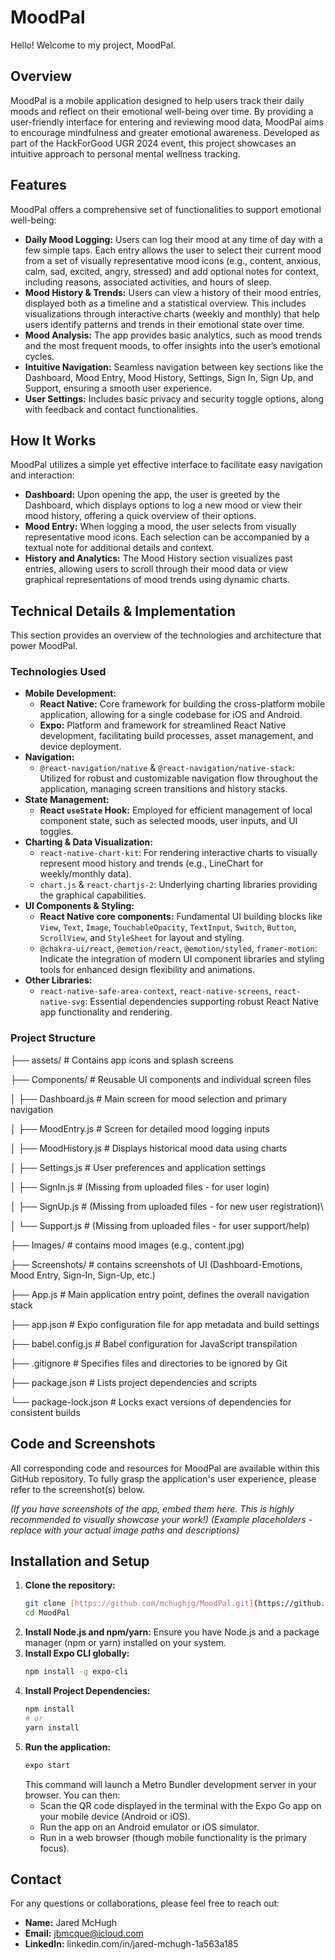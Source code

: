 # MoodPal

Hello! Welcome to my project, MoodPal.

## Overview

MoodPal is a mobile application designed to help users track their daily moods and reflect on their emotional well-being over time. By providing a user-friendly interface for entering and reviewing mood data, MoodPal aims to encourage mindfulness and greater emotional awareness. Developed as part of the HackForGood UGR 2024 event, this project showcases an intuitive approach to personal mental wellness tracking.

## Features

MoodPal offers a comprehensive set of functionalities to support emotional well-being:

* **Daily Mood Logging:** Users can log their mood at any time of day with a few simple taps. Each entry allows the user to select their current mood from a set of visually representative mood icons (e.g., content, anxious, calm, sad, excited, angry, stressed) and add optional notes for context, including reasons, associated activities, and hours of sleep.
* **Mood History & Trends:** Users can view a history of their mood entries, displayed both as a timeline and a statistical overview. This includes visualizations through interactive charts (weekly and monthly) that help users identify patterns and trends in their emotional state over time.
* **Mood Analysis:** The app provides basic analytics, such as mood trends and the most frequent moods, to offer insights into the user’s emotional cycles.
* **Intuitive Navigation:** Seamless navigation between key sections like the Dashboard, Mood Entry, Mood History, Settings, Sign In, Sign Up, and Support, ensuring a smooth user experience.
* **User Settings:** Includes basic privacy and security toggle options, along with feedback and contact functionalities.

## How It Works

MoodPal utilizes a simple yet effective interface to facilitate easy navigation and interaction:

* **Dashboard:** Upon opening the app, the user is greeted by the Dashboard, which displays options to log a new mood or view their mood history, offering a quick overview of their options.
* **Mood Entry:** When logging a mood, the user selects from visually representative mood icons. Each selection can be accompanied by a textual note for additional details and context.
* **History and Analytics:** The Mood History section visualizes past entries, allowing users to scroll through their mood data or view graphical representations of mood trends using dynamic charts.

## Technical Details & Implementation

This section provides an overview of the technologies and architecture that power MoodPal.

### Technologies Used

* **Mobile Development:**
    * **React Native:** Core framework for building the cross-platform mobile application, allowing for a single codebase for iOS and Android.
    * **Expo:** Platform and framework for streamlined React Native development, facilitating build processes, asset management, and device deployment.
* **Navigation:**
    * `@react-navigation/native` & `@react-navigation/native-stack`: Utilized for robust and customizable navigation flow throughout the application, managing screen transitions and history stacks.
* **State Management:**
    * **React `useState` Hook:** Employed for efficient management of local component state, such as selected moods, user inputs, and UI toggles.
* **Charting & Data Visualization:**
    * `react-native-chart-kit`: For rendering interactive charts to visually represent mood history and trends (e.g., LineChart for weekly/monthly data).
    * `chart.js` & `react-chartjs-2`: Underlying charting libraries providing the graphical capabilities.
* **UI Components & Styling:**
    * **React Native core components:** Fundamental UI building blocks like `View`, `Text`, `Image`, `TouchableOpacity`, `TextInput`, `Switch`, `Button`, `ScrollView`, and `StyleSheet` for layout and styling.
    * `@chakra-ui/react`, `@emotion/react`, `@emotion/styled`, `framer-motion`: Indicate the integration of modern UI component libraries and styling tools for enhanced design flexibility and animations.
* **Other Libraries:**
    * `react-native-safe-area-context`, `react-native-screens`, `react-native-svg`: Essential dependencies supporting robust React Native app functionality and rendering.

### Project Structure
├── assets/                 # Contains app icons and splash screens

├── Components/             # Reusable UI components and individual screen files

│   ├── Dashboard.js        # Main screen for mood selection and primary navigation

│   ├── MoodEntry.js        # Screen for detailed mood logging inputs

│   ├── MoodHistory.js      # Displays historical mood data using charts

│   ├── Settings.js         # User preferences and application settings

│   ├── SignIn.js           # (Missing from uploaded files - for user login)

│   ├── SignUp.js           # (Missing from uploaded files - for new user registration)\

│   └── Support.js          # (Missing from uploaded files - for user support/help)

├── Images/                 # contains mood images (e.g., content.jpg)

├── Screenshots/            # contains screenshots of UI (Dashboard-Emotions, Mood Entry, Sign-In, Sign-Up, etc.)

├── App.js                  # Main application entry point, defines the overall navigation stack

├── app.json                # Expo configuration file for app metadata and build settings

├── babel.config.js         # Babel configuration for JavaScript transpilation

├── .gitignore              # Specifies files and directories to be ignored by Git

├── package.json            # Lists project dependencies and scripts

└── package-lock.json       # Locks exact versions of dependencies for consistent builds

## Code and Screenshots

All corresponding code and resources for MoodPal are available within this GitHub repository. To fully grasp the application's user experience, please refer to the screenshot(s) below.

*(If you have screenshots of the app, embed them here. This is highly recommended to visually showcase your work!)*
*(Example placeholders - replace with your actual image paths and descriptions)*
## Installation and Setup

1.  **Clone the repository:**
    ```bash
    git clone [https://github.com/mchughjg/MoodPal.git](https://github.com/mchughjg/MoodPal.git)
    cd MoodPal
    ```
2.  **Install Node.js and npm/yarn:** Ensure you have Node.js and a package manager (npm or yarn) installed on your system.
3.  **Install Expo CLI globally:**
    ```bash
    npm install -g expo-cli
    ```
4.  **Install Project Dependencies:**
    ```bash
    npm install
    # or
    yarn install
    ```
5.  **Run the application:**
    ```bash
    expo start
    ```
    This command will launch a Metro Bundler development server in your browser. You can then:
    * Scan the QR code displayed in the terminal with the Expo Go app on your mobile device (Android or iOS).
    * Run the app on an Android emulator or iOS simulator.
    * Run in a web browser (though mobile functionality is the primary focus).

## Contact

For any questions or collaborations, please feel free to reach out:

* **Name:** Jared McHugh
* **Email:** jbmcque@icloud.com
* **LinkedIn:** linkedin.com/in/jared-mchugh-1a563a185
